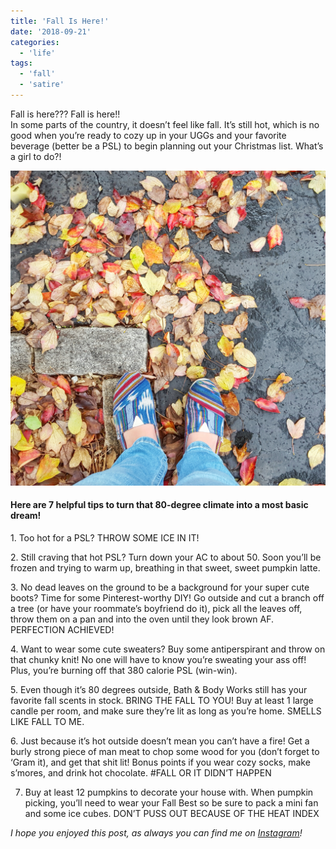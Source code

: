 ```yaml
---
title: 'Fall Is Here!'
date: '2018-09-21'
categories:
  - 'life'
tags:
  - 'fall'
  - 'satire'
---
```


Fall is here??? Fall is here!!  
In some parts of the country, it doesn’t feel like fall. It’s still hot, which is no good when you’re ready to cozy up in your UGGs and your favorite beverage (better be a PSL) to begin planning out your Christmas list. What’s a girl to do?!

![](images/20151107_151940-01.jpeg)

#### Here are 7 helpful tips to turn that 80-degree climate into a most basic dream!

1\. Too hot for a PSL? THROW SOME ICE IN IT!

2\. Still craving that hot PSL? Turn down your AC to about 50. Soon you’ll be frozen and trying to warm up, breathing in that sweet, sweet pumpkin latte.

3\. No dead leaves on the ground to be a background for your super cute boots? Time for some Pinterest-worthy DIY! Go outside and cut a branch off a tree (or have your roommate’s boyfriend do it), pick all the leaves off, throw them on a pan and into the oven until they look brown AF. PERFECTION ACHIEVED!

4\. Want to wear some cute sweaters? Buy some antiperspirant and throw on that chunky knit! No one will have to know you’re sweating your ass off! Plus, you’re burning off that 380 calorie PSL (win-win).

5\. Even though it’s 80 degrees outside, Bath & Body Works still has your favorite fall scents in stock. BRING THE FALL TO YOU! Buy at least 1 large candle per room, and make sure they’re lit as long as you’re home. SMELLS LIKE FALL TO ME.

6\. Just because it’s hot outside doesn’t mean you can’t have a fire! Get a burly strong piece of man meat to chop some wood for you (don’t forget to ‘Gram it), and get that shit lit! Bonus points if you wear cozy socks, make s’mores, and drink hot chocolate. #FALL OR IT DIDN’T HAPPEN

7. Buy at least 12 pumpkins to decorate your house with. When pumpkin picking, you’ll need to wear your Fall Best so be sure to pack a mini fan and some ice cubes. DON’T PUSS OUT BECAUSE OF THE HEAT INDEX

_I hope you enjoyed this post, as always you can find me on [Instagram](https://www.instagram.com/klgh.js/)!_
